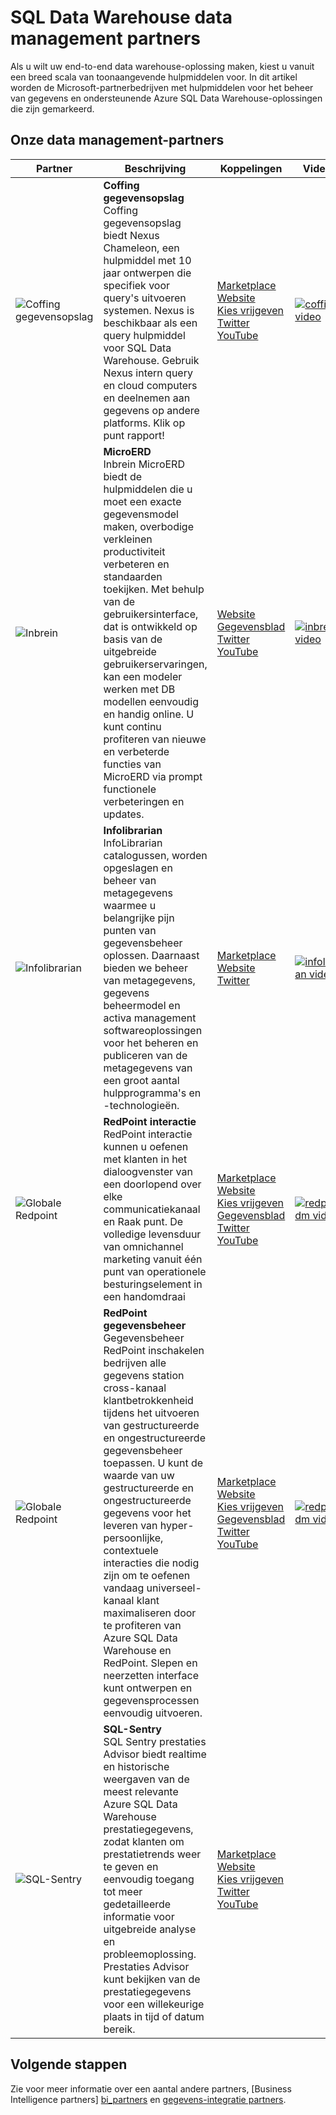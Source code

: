 <properties
   pageTitle="SQL Data Warehouse data management partners | Microsoft Azure"
   description="Lijsten met gegevens van derden management partners met oplossingen die ondersteuning bieden voor SQL Data Warehouse."
   services="sql-data-warehouse"
   documentationCenter="NA"
   authors="jrowlandjones"
   manager="barbkess"
   editor=""/>

<tags
   ms.service="sql-data-warehouse"
   ms.devlang="NA"
   ms.topic="article"
   ms.tgt_pltfrm="NA"
   ms.workload="data-services"
   ms.date="08/17/2016"
   ms.author="jrj;barbkess;sonyama"/>

# <a name="sql-data-warehouse-data-management-partners"></a>SQL Data Warehouse data management partners

Als u wilt uw end-to-end data warehouse-oplossing maken, kiest u vanuit een breed scala van toonaangevende hulpmiddelen voor. In dit artikel worden de Microsoft-partnerbedrijven met hulpmiddelen voor het beheer van gegevens en ondersteunende Azure SQL Data Warehouse-oplossingen die zijn gemarkeerd.

## <a name="our-data-management-partners"></a>Onze data management-partners

| Partner | Beschrijving | Koppelingen | Video 's |
| ------- | ----------- | ----- | ------ |
| ![Coffing gegevensopslag][1] |**Coffing gegevensopslag**<br>Coffing gegevensopslag biedt Nexus Chameleon, een hulpmiddel met 10 jaar ontwerpen die specifiek voor query's uitvoeren systemen. Nexus is beschikbaar als een query hulpmiddel voor SQL Data Warehouse. Gebruik Nexus intern query en cloud computers en deelnemen aan gegevens op andere platforms. Klik op punt rapport! | [Marketplace][coffing_marketplace]<br>[Website][coffing_website]<br>[Kies vrijgeven][coffing_press]<br>[Twitter][coffing_twitter]<br>[YouTube][coffing_youtube] | [![coffing video](./media/sql-data-warehouse-partner-data-management/coffing_video.jpg)](https://www.youtube.com/watch?v=N5GSxBEySFc) |
| ![Inbrein][2] |**MicroERD**<br>Inbrein MicroERD biedt de hulpmiddelen die u moet een exacte gegevensmodel maken, overbodige verkleinen productiviteit verbeteren en standaarden toekijken. Met behulp van de gebruikersinterface, dat is ontwikkeld op basis van de uitgebreide gebruikerservaringen, kan een modeler werken met DB modellen eenvoudig en handig online. U kunt continu profiteren van nieuwe en verbeterde functies van MicroERD via prompt functionele verbeteringen en updates.  | [Website][inbrein_website]<br>[Gegevensblad][inbrein_datasheet]<br>[Twitter][inbrein_twitter]<br>[YouTube][inbrein_youtube] | [![inbrein video](./media/sql-data-warehouse-partner-data-management/inbrein_video.jpg)](https://www.youtube.com/watch?v=IGHSAk4bxdE)|
| ![Infolibrarian][3] |**Infolibrarian**<br>InfoLibrarian catalogussen, worden opgeslagen en beheer van metagegevens waarmee u belangrijke pijn punten van gegevensbeheer oplossen. Daarnaast bieden we beheer van metagegevens, gegevens beheermodel en activa management softwareoplossingen voor het beheren en publiceren van de metagegevens van een groot aantal hulpprogramma's en -technologieën. | [Marketplace][infolibrarian_marketplace]<br>[Website][infolibrarian_website]<br>[Twitter][infolibrarian_twitter] | [![infolibrarian video](./media/sql-data-warehouse-partner-data-management/infolibrarian_video.png)](http://www.infolibcorp.com/metadata-management-videos/vdbplayer.swf?volume=100&url=video/infolibrarian-azure-provisioning.mp4) |
| ![Globale Redpoint][4] |**RedPoint interactie**<br>RedPoint interactie kunnen u oefenen met klanten in het dialoogvenster van een doorlopend over elke communicatiekanaal en Raak punt. De volledige levensduur van omnichannel marketing vanuit één punt van operationele besturingselement in een handomdraai | [Marketplace][redpoint_it_marketplace]<br>[Website][redpoint_it_website]<br>[Kies vrijgeven][redpoint_press]<br>[Gegevensblad][redpoint_it_datasheet]<br>[Twitter][redpoint_twitter]<br>[YouTube][redpoint_youtube] | [![redpoint dm video](./media/sql-data-warehouse-partner-data-management/redpoint_it_video.jpg)](https://vimeo.com/103715582) |
| ![Globale Redpoint][4] |**RedPoint gegevensbeheer**<br>Gegevensbeheer RedPoint inschakelen bedrijven alle gegevens station cross-kanaal klantbetrokkenheid tijdens het uitvoeren van gestructureerde en ongestructureerde gegevensbeheer toepassen. U kunt de waarde van uw gestructureerde en ongestructureerde gegevens voor het leveren van hyper-persoonlijke, contextuele interacties die nodig zijn om te oefenen vandaag universeel-kanaal klant maximaliseren door te profiteren van Azure SQL Data Warehouse en RedPoint. Slepen en neerzetten interface kunt ontwerpen en gegevensprocessen eenvoudig uitvoeren. | [Marketplace][redpoint_dm_marketplace]<br>[Website][redpoint_dm_website]<br>[Kies vrijgeven][redpoint_press]<br>[Gegevensblad][redpoint_dm_datasheet]<br>[Twitter][redpoint_twitter]<br>[YouTube][redpoint_youtube] | [![redpoint dm video](./media/sql-data-warehouse-partner-data-management/redpoint_dm_video.jpg)](https://vimeo.com/103715581) |
| ![SQL-Sentry][5] |**SQL-Sentry**<br>SQL Sentry prestaties Advisor biedt realtime en historische weergaven van de meest relevante Azure SQL Data Warehouse prestatiegegevens, zodat klanten om prestatietrends weer te geven en eenvoudig toegang tot meer gedetailleerde informatie voor uitgebreide analyse en probleemoplossing. Prestaties Advisor kunt bekijken van de prestatiegegevens voor een willekeurige plaats in tijd of datum bereik. | [Marketplace][sql_sentry_marketplace]<br>[Website][sql_sentry_website]<br>[Kies vrijgeven][sql_sentry_press]<br>[Twitter][sql_sentry_twitter]<br>[YouTube][sql_sentry_youtube] | |

## <a name="next-steps"></a>Volgende stappen

Zie voor meer informatie over een aantal andere partners, [Business Intelligence partners] [ bi_partners] en [gegevens-integratie partners][di_partners].

<!--Image references-->
[1]: ./media/sql-data-warehouse-partner-data-management/coffing_data_warehousing_logo.png
[2]: ./media/sql-data-warehouse-partner-data-management/inbrein_logo.png
[3]: ./media/sql-data-warehouse-partner-data-management/infolibrarian_logo.png
[4]: ./media/sql-data-warehouse-partner-data-management/redpoint_global_logo.png
[5]: ./media/sql-data-warehouse-partner-data-management/sql_sentry_logo.png

<!--Article links-->
[bi_partners]: ./sql-data-warehouse-partner-business-intelligence.md
[dm_partners]: ./sql-data-warehouse-partner-data-management.md
[di_partners]: ./sql-data-warehouse-partner-data-integration.md

<!--Website links -->
[coffing_website]:http://www.coffingdw.com/software/nexus/
[inbrein_website]:http://microerd.com/
[infolibrarian_website]:http://www.infolibcorp.com/metadata-management/software-tools
[redpoint_it_website]:http://www.redpoint.net/products/customer-interaction-management/
[redpoint_dm_website]:http://www.redpoint.net/products/data-management-solutions/
[sql_sentry_website]:http://www.sqlsentry.com/solutions/business-analytics/

<!--ebook Links-->

<!--Datasheet Links-->
<!--[coffing_datasheet]:-->
[inbrein_datasheet]:http://microerd.com/images/MicroERD_Manual/MicroERD_Manual.pdf
<!--[infolibrarian_datasheet]:-->
[redpoint_it_datasheet]:http://www.redpoint.net/wp-content/uploads/2016/06/RedPoint-Interaction-FS-wordle-8.5x11-RPIUS0815-07-PRINT.pdf
[redpoint_dm_datasheet]:http://www.redpoint.net/wp-content/uploads/2014/09/RedPoint-Data-Management-FS-V2-wordle-8.5x11-0216-WEB.pdf
<!--[sql_sentry_datasheet]:-->

<!--Marketplace Links -->
[coffing_marketplace]:https://azure.microsoft.com/en-us/marketplace/partners/nexus/nexus-chameleon-9/ 
<!--[inbrein_marketplace]:-->
[infolibrarian_marketplace]:https://azure.microsoft.com/en-us/marketplace/partners/infolibrarian/infolibrarian-metadata-management-server/
[redpoint_it_marketplace]:https://azure.microsoft.com/en-us/marketplace/partners/redpoint-global/redpoint-interaction/
[redpoint_dm_marketplace]:https://azure.microsoft.com/en-us/marketplace/partners/redpoint-global/redpoint-rpdm/ 
[sql_sentry_marketplace]:https://azure.microsoft.com/en-us/marketplace/partners/sqlsentry/sqlsentryplatform/

<!--Press links-->
[coffing_press]:http://www.coffingdw.com/press-release-nexus-tuned-for-azure-sql-data-warehouse/
<!--[inbrein_press]:-->
<!--[infolibrarian_press]:-->
[redpoint_press]:http://www.redpoint.net/press/redpoint-global-announces-support-for-microsoft-azure-sql-data-warehouse-microsoft-azure-data-lake-service/
[sql_sentry_press]:http://blogs.sqlsentry.com/davidbenoit/sql-sentry-v9-aps-sql-dw/


<!--YouTube links-->
[coffing_youtube]:https://www.youtube.com/channel/UC8o1zhc9tNp9ve6vDn34tkw
[inbrein_youtube]:https://www.youtube.com/channel/UCHTYjFFaTpo6bPAtuxgdZig
<!--[infolibrarian_youtube]:-->
[redpoint_youtube]:https://www.youtube.com/user/RedPointGlobal
[sql_sentry_youtube]:https://www.youtube.com/user/SQLSentry

<!--Twitter links-->
[coffing_twitter]:https://twitter.com/CoffingDW
[inbrein_twitter]:https://twitter.com/microerd
[infolibrarian_twitter]:https://twitter.com/InfoLibCorp
[redpoint_twitter]:https://twitter.com/RedPointGlobal
[sql_sentry_twitter]:https://twitter.com/SQLSentry

<!--Video links-->

